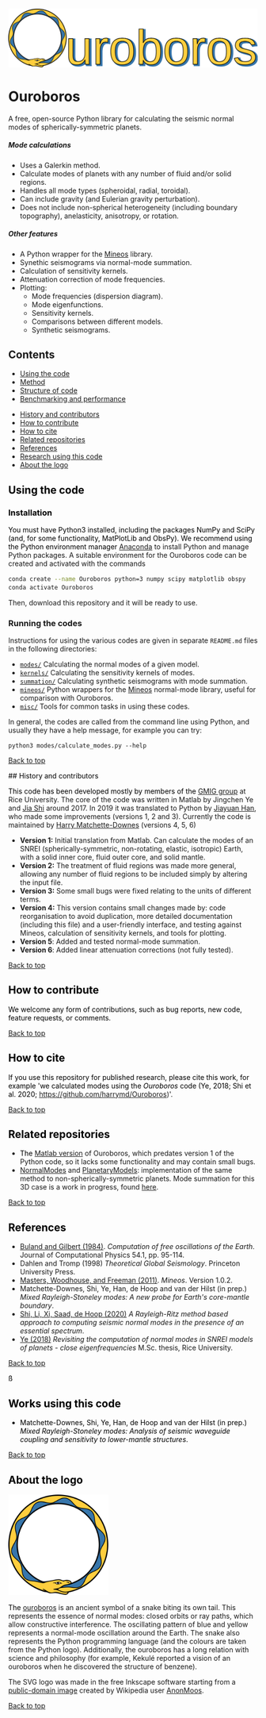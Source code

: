 ![Ouroboros logo.](docs/figs/logo/ouroboros_logo_with_text.svg)

# Ouroboros

A free, open-source Python library for calculating the seismic normal modes of spherically-symmetric planets.

##### Mode calculations
 
 * Uses a Galerkin method.
 * Calculate modes of planets with any number of fluid and/or solid regions.
 * Handles all mode types (spheroidal, radial, toroidal).
 * Can include gravity (and Eulerian gravity perturbation).
 * Does not include non-spherical heterogeneity (including boundary topography), anelasticity, anisotropy, or rotation.

##### Other features
 
 * A Python wrapper for the [Mineos](https://geodynamics.org/cig/software/mineos/) library.
 * Synethic seismograms via normal-mode summation.
 * Calculation of sensitivity kernels.
 * Attenuation correction of mode frequencies.
 * Plotting:
    - Mode frequencies (dispersion diagram).
    - Mode eigenfunctions.
    - Sensitivity kernels.
    - Comparisons between different models.
    - Synthetic seismograms.

## Contents
  * [Using the code](#usage)
  * [Method](#method)
  * [Structure of code](#structure)
  * [Benchmarking and performance](#benchmarking)
  <!---*  [Examples](#examples) --->
  * [History and contributors](#history)
  * [How to contribute](#contribute)
  * [How to cite](#attribution)
  * [Related repositories](#related)
  * [References](#references)
  * [Research using this code](#applications)
  * [About the logo](#about_logo)

<a style="color: #000000" name="usage"/>

## Using the code

### Installation

You must have Python3 installed, including the packages NumPy and SciPy (and, for some functionality, MatPlotLib and ObsPy). We recommend using the Python environment manager [Anaconda](https://docs.anaconda.com/anaconda/install/) to install Python and manage Python packages. A suitable environment for the Ouroboros code can be created and activated with the commands

```bash
conda create --name Ouroboros python=3 numpy scipy matplotlib obspy
conda activate Ouroboros
```
Then, download this repository and it will be ready to use.

### Running the codes

Instructions for using the various codes are given in separate `README.md` files in the following directories:

 * [`modes/`](modes/README.md) Calculating the normal modes of a given model.
 * [`kernels/`](kernels/README.md) Calculating the sensitivity kernels of modes.
 * [`summation/`](summation/README.md) Calculating synthetic seismograms with mode summation.
 * [`mineos/`](mineos/README.md) Python wrappers for the [Mineos](https://geodynamics.org/cig/software/mineos/) normal-mode library, useful for comparison with Ouroboros.
 * [`misc/`](misc/README.md) Tools for common tasks in using these codes.

In general, the codes are called from the command line using Python, and usually they have a help message, for example you can try:

```
python3 modes/calculate_modes.py --help
```

<a href="#top">Back to top</a>

<!--- <a style="color: #000000" name="examples"/>
## Examples 

<a href="#top">Back to top</a> --->

<a style="color: #000000" name="history"/>
## History and contributors

This code has been developed mostly by members of the [GMIG group](http://gmig.blogs.rice.edu/) at Rice University. The core of the code was written in Matlab by Jingchen Ye and [Jia Shi](https://sites.google.com/view/jiashi/) around 2017. In 2019 it was translated to Python by [Jiayuan Han](https://github.com/hanjiayuan236), who made some improvements (versions 1, 2 and 3). Currently the code is maintained by [Harry Matchette-Downes](http://web.mit.edu/hrmd/www/home.html) (versions 4, 5, 6)
 
 * **Version 1:** Initial translation from Matlab. Can calculate the modes of an SNREI (spherically-symmetric, non-rotating, elastic, isotropic) Earth, with a solid inner core, fluid outer core, and solid mantle.
 * **Version 2:** The treatment of fluid regions was made more general, allowing any number of fluid regions to be included simply by altering the input file.
 * **Version 3:** Some small bugs were fixed relating to the units of different terms.
 * **Version 4:** This version contains small changes made by: code reorganisation to avoid duplication, more detailed documentation (including this file) and a user-friendly interface, and testing against Mineos, calculation of sensitivity kernels, and tools for plotting.
 * **Version 5**: Added and tested normal-mode summation.
 * **Version 6**: Added linear attenuation corrections (not fully tested).

<a href="#top">Back to top</a>

<a style="color: #000000" name="contribute"/>

## How to contribute

We welcome any form of contributions, such as bug reports, new code, feature requests, or comments.

<a href="#top">Back to top</a>

<a style="color: #000000" name="attribution"/>

## How to cite

If you use this repository for published research, please cite this work, for example 'we calculated modes using the *Ouroboros* code (Ye, 2018; Shi et al. 2020; <https://github.com/harrymd/Ouroboros>)'.

<a href="#top">Back to top</a>

<a style="color: #000000" name="related"/>

## Related repositories

* The [Matlab version](https://github.com/js1019/RadialPNM) of Ouroboros, which predates version 1 of the Python code, so it lacks some functionality and may contain small bugs.
* [NormalModes](https://github.com/js1019/NormalModes) and [PlanetaryModels](https://github.com/js1019/PlanetaryModels): implementation of the same method to non-spherically-symmetric planets. Mode summation for this 3D case is a work in progress, found [here](https://github.com/harrymd/NMSummation).

<a href="#top">Back to top</a>

<a style="color: #000000" name="references"/>

## References

* [Buland and Gilbert (1984)](https://doi.org/10.1016/0021-9991(84)90141-4). *Computation of free oscillations of the Earth*. Journal of Computational Physics 54.1, pp. 95-114.
* Dahlen and Tromp (1998) *Theoretical Global Seismology*. Princeton University Press.
* [Masters, Woodhouse, and Freeman (2011)](https://geodynamics.org/cig/software/mineos/). *Mineos*. Version 1.0.2.
* Matchette-Downes, Shi, Ye, Han, de Hoop and van der Hilst (in prep.) *Mixed Rayleigh-Stoneley modes: A new probe for Earth's core-mantle boundary*.
* [Shi, Li, Xi, Saad, de Hoop (2020)](https://arxiv.org/abs/1906.11082) *A Rayleigh-Ritz method based approach to
computing seismic normal modes in the presence of an essential spectrum*.
* [Ye (2018)](https://scholarship.rice.edu/handle/1911/104942) *Revisiting the computation of normal modes in SNREI models of planets - close eigenfrequencies* M.Sc. thesis, Rice University.

<a href="#top">Back to top</a>

<a style="color: #000000" name="applications"/>ß

## Works using this code

* Matchette-Downes, Shi, Ye, Han, de Hoop and van der Hilst (in prep.) *Mixed Rayleigh-Stoneley modes: Analysis of seismic waveguide coupling and sensitivity to lower-mantle structures*.

<a href="#top">Back to top</a>

<a style="color: #000000" name="about_logo"/>

## About the logo

<img src="docs/figs/logo/ouroboros_logo.svg" width="40%" title ="Ouroboros logo."/>

The [ouroboros](https://en.wikipedia.org/wiki/Ouroboros) is an ancient symbol of a snake biting its own tail. This represents the essence of normal modes: closed orbits or ray paths, which allow constructive interference. The oscillating pattern of blue and yellow represents a normal-mode oscillation around the Earth. The snake also represents the Python programming language (and the colours are taken from the Python logo). Additionally, the ouroboros has a long relation with science and philosophy (for example, Kekulé reported a vision of an ouroboros when he discovered the structure of benzene).

The SVG logo was made in the free Inkscape software starting from a [public-domain image](https://en.wikipedia.org/wiki/File:Ouroboros-simple.svg) created by Wikipedia user [AnonMoos](https://commons.wikimedia.org/wiki/User:AnonMoos).

<a href="#top">Back to top</a>